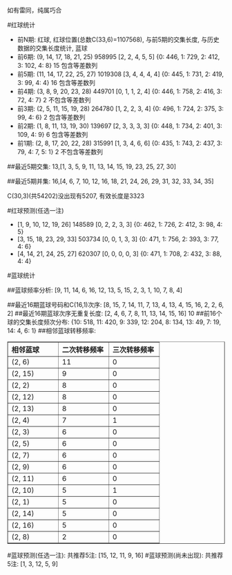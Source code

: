 <!-- 
.. title: 双色球2014111期(2014-09-25)数据分析报告
.. slug: slott-2014111-2014-09-25-report
.. date: 2014-09-26 08:00:00 UTC+08:00
.. tags: Lottery
.. link: 
.. description: 
.. type: text
-->

如有雷同，纯属巧合

<!-- TEASER_END-->

#红球统计

- 前N期: 红球, 红球位置(总数C(33,6)=1107568), 与前5期的交集长度, 与历史数据的交集长度统计, 蓝球
- 前6期: (9, 14, 17, 18, 21, 25) 958995 [2, 2, 4, 5, 5] {0: 446, 1: 729, 2: 412, 3: 102, 4: 8} 15 包含等差数列
- 前5期: (11, 14, 17, 22, 25, 27) 1019308 [3, 4, 4, 4, 4] {0: 445, 1: 731, 2: 419, 3: 99, 4: 4} 16 包含等差数列
- 前4期: (3, 8, 9, 20, 23, 28) 449701 [0, 1, 1, 2, 4] {0: 446, 1: 758, 2: 416, 3: 72, 4: 7} 2 不包含等差数列
- 前3期: (2, 5, 11, 15, 19, 28) 264780 [1, 2, 2, 3, 4] {0: 496, 1: 724, 2: 375, 3: 99, 4: 6} 2 包含等差数列
- 前2期: (1, 8, 11, 13, 19, 30) 139697 [2, 3, 3, 3, 3] {0: 448, 1: 734, 2: 401, 3: 109, 4: 9} 6 包含等差数列
- 前1期: (2, 8, 17, 20, 22, 28) 315991 [1, 3, 4, 6, 6] {0: 435, 1: 743, 2: 437, 3: 79, 4: 7, 5: 1} 2 不包含等差数列

##最近5期交集:
13,[1, 3, 5, 9, 11, 13, 14, 15, 19, 23, 25, 27, 30]

##最近5期并集:
16,[4, 6, 7, 10, 12, 16, 18, 21, 24, 26, 29, 31, 32, 33, 34, 35]

C(30,3)(共54202)没出现有5207, 
有效长度是3323

#红球预测(任选一注)

- [1, 9, 10, 12, 19, 26] 148589 [0, 2, 2, 3, 3] {0: 462, 1: 726, 2: 412, 3: 98, 4: 5}
- [3, 15, 18, 23, 29, 33] 503734 [0, 0, 1, 3, 3] {0: 471, 1: 756, 2: 393, 3: 77, 4: 6}
- [4, 14, 21, 24, 25, 27] 620307 [0, 0, 0, 0, 3] {0: 471, 1: 708, 2: 432, 3: 88, 4: 4}

#蓝球统计

##蓝球频率分析:
[9, 11, 14, 6, 16, 12, 13, 5, 15, 2, 3, 1, 10, 7, 8, 4]

##最近16期蓝球号码和C(16,1)次序:
[8, 15, 7, 14, 11, 7, 13, 4, 13, 4, 15, 16, 2, 2, 6, 2]
##最近16期蓝球次序无重复长度:
[2, 4, 6, 7, 8, 11, 13, 14, 15, 16] 10
##前16个球的交集长度频次分布:
{10: 518, 11: 420, 9: 339, 12: 204, 8: 134, 13: 49, 7: 19, 14: 4, 6: 1}
##相邻蓝球转移频率:
<table border="1" class="table table-striped dataframe">
  <thead>
    <tr style="text-align: left;">
      <th style="min-width: 100px;">相邻蓝球</th>
      <th style="min-width: 100px;">二次转移频率</th>
      <th style="min-width: 100px;">三次转移频率</th>
    </tr>
  </thead>
  <tbody>
    <tr>
      <td>  (2, 6)</td>
      <td> 11</td>
      <td> 0</td>
    </tr>
    <tr>
      <td> (2, 15)</td>
      <td>  9</td>
      <td> 0</td>
    </tr>
    <tr>
      <td>  (2, 2)</td>
      <td>  8</td>
      <td> 0</td>
    </tr>
    <tr>
      <td> (2, 12)</td>
      <td>  8</td>
      <td> 0</td>
    </tr>
    <tr>
      <td> (2, 13)</td>
      <td>  8</td>
      <td> 0</td>
    </tr>
    <tr>
      <td>  (2, 4)</td>
      <td>  7</td>
      <td> 1</td>
    </tr>
    <tr>
      <td>  (2, 3)</td>
      <td>  6</td>
      <td> 0</td>
    </tr>
    <tr>
      <td>  (2, 5)</td>
      <td>  6</td>
      <td> 0</td>
    </tr>
    <tr>
      <td>  (2, 7)</td>
      <td>  6</td>
      <td> 0</td>
    </tr>
    <tr>
      <td>  (2, 9)</td>
      <td>  6</td>
      <td> 0</td>
    </tr>
    <tr>
      <td> (2, 11)</td>
      <td>  6</td>
      <td> 0</td>
    </tr>
    <tr>
      <td> (2, 10)</td>
      <td>  5</td>
      <td> 1</td>
    </tr>
    <tr>
      <td>  (2, 1)</td>
      <td>  5</td>
      <td> 0</td>
    </tr>
    <tr>
      <td> (2, 14)</td>
      <td>  5</td>
      <td> 0</td>
    </tr>
    <tr>
      <td> (2, 16)</td>
      <td>  5</td>
      <td> 0</td>
    </tr>
    <tr>
      <td>  (2, 8)</td>
      <td>  2</td>
      <td> 0</td>
    </tr>
  </tbody>
</table>
#蓝球预测(任选一注):
共推荐5注: [15, 12, 11, 9, 16]
#蓝球预测(尚未出现):
共推荐5注: [1, 3, 12, 5, 9]

